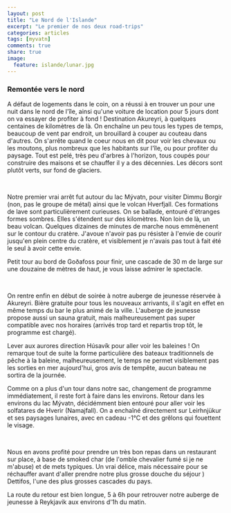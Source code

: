 ```yaml
---
layout: post
title: "Le Nord de l'Islande"
excerpt: "Le premier de nos deux road-trips"
categories: articles
tags: [myvatn]
comments: true
share: true
image: 
  feature: islande/lunar.jpg
---
```


### Remontée vers le nord

A défaut de logements dans le coin, on a réussi à en trouver un pour une nuit dans le nord de l'île, ainsi qu'une voiture de location pour 5 jours dont on va essayer de profiter à fond ! Destination Akureyri, à quelques centaines de kilomètres de là. On enchaîne un peu tous les types de temps, beaucoup de vent par endroit, un brouillard à couper au couteau dans d'autres. On s'arrête quand le coeur nous en dit pour voir les chevaux ou les moutons, plus nombreux que les habitants sur l'île, ou pour profiter du paysage.
Tout est pelé, très peu d'arbres à l'horizon, tous coupés pour construire des maisons et se chauffer il y a des décennies. Les décors sont plutôt verts, sur fond de glaciers.

<figure class="half">
	<a href="{{site.url}}/images/islande/jour3-1-paysage.jpg"><img src="{{site.url}}/images/islande/jour3-1-paysage.jpg" alt=""></a>
	<a href="{{site.url}}/images/islande/jour3-2-moutons.jpg"><img src="{{site.url}}/images/islande/jour3-2-moutons.jpg" alt=""></a>
	<a href="{{site.url}}/images/islande/jour3-3-chevaux.jpg"><img src="{{site.url}}/images/islande/jour3-3-chevaux.jpg" alt=""></a>
</figure>

Notre premier vrai arrêt fut autour du lac Mývatn, pour visiter Dimmu Borgir (non, pas le groupe de métal) ainsi que le volcan Hverfjall.
Ces formations de lave sont particulièrement curieuses. On se ballade, entouré d'étranges formes sombres. Elles s'étendent sur des kilomètres. Non loin de là, un beau volcan. Quelques dizaines de minutes de marche nous emmènenent sur le contour du cratère. J'avoue n'avoir pas pu résister à l'envie de courir jusqu'en plein centre du cratère, et visiblement je n'avais pas tout à fait été le seul à avoir cette envie.

Petit tour au bord de Goðafoss pour finir, une cascade de 30 m de large sur une douzaine de mètres de haut, je vous laisse admirer le spectacle.

<figure class="half">
	<a href="{{site.url}}/images/islande/jour3-4-dimmu.jpg"><img src="{{site.url}}/images/islande/jour3-4-dimmu.jpg" alt=""></a>
	<a href="{{site.url}}/images/islande/jour3-5-cratere.jpg"><img src="{{site.url}}/images/islande/jour3-5-cratere.jpg" alt=""></a>
	<a href="{{site.url}}/images/islande/jour3-6-detifoss.jpg"><img src="{{site.url}}/images/islande/jour3-6-detifoss.jpg" alt=""></a>
	<a href="{{site.url}}/images/islande/jour3-7-detifoss.jpg"><img src="{{site.url}}/images/islande/jour3-7-detifoss.jpg" alt=""></a>
</figure>

On rentre enfin en début de soirée à notre auberge de jeunesse réservée à Akureyri. Bière gratuite pour tous les nouveaux arrivants, il s'agit en effet en même temps du bar le plus animé de la ville. L'auberge de jeunesse propose aussi un sauna gratuit, mais malheureusement pas super compatible avec nos horaires (arrivés trop tard et repartis trop tôt, le programme est chargé).

Lever aux aurores direction Húsavík pour aller voir les baleines ! On remarque tout de suite la forme particulière des bateaux traditionnels de pêche à la baleine, malheureusement, le temps ne permet visiblement pas les sorties en mer aujourd'hui, gros avis de tempête, aucun bateau ne sortira de la journée.

Comme on a plus d'un tour dans notre sac, changement de programme immédiatement, il reste fort à faire dans les environs. Retour dans les environs du lac Mývatn, décidémment bien entouré pour aller voir les solfatares de Hverir (Namajfall). On a enchaîné directement sur Leirhnjükur et ses paysages lunaires, avec en cadeau -1°C et des grêlons qui fouettent le visage.

<figure class="half">
	<a href="{{site.url}}/images/islande/jour4-1-husavik.jpg"><img src="{{site.url}}/images/islande/jour4-1-husavik.jpg" alt=""></a>
	<a href="{{site.url}}/images/islande/jour4-2-solfatares.jpg"><img src="{{site.url}}/images/islande/jour4-2-solfatares.jpg" alt=""></a>
	<a href="{{site.url}}/images/islande/jour4-3-solfatares.jpg"><img src="{{site.url}}/images/islande/jour4-3-solfatares.jpg" alt=""></a>
	<a href="{{site.url}}/images/islande/jour4-4-solfatares.jpg"><img src="{{site.url}}/images/islande/jour4-4-solfatares.jpg" alt=""></a>
</figure>

Nous en avons profité pour prendre un très bon repas dans un restaurant sur place, à base de smoked char (de l'omble chevalier fumé si je ne m'abuse) et de mets typiques. Un vrai délice, mais nécessaire pour se réchauffer avant d'aller prendre notre plus grosse douche du séjour ) Dettifos, l'une des plus grosses cascades du pays.

La route du retour est bien longue, 5 à 6h pour retrouver notre auberge de jeunesse à Reykjavik aux environs d'1h du matin.
